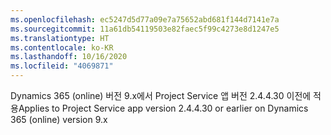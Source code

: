 ```yaml
---
ms.openlocfilehash: ec5247d5d77a09e7a75652abd681f144d7141e7a
ms.sourcegitcommit: 11a61db54119503e82faec5f99c4273e8d1247e5
ms.translationtype: HT
ms.contentlocale: ko-KR
ms.lasthandoff: 10/16/2020
ms.locfileid: "4069871"
---
```

<span data-ttu-id="6f995-101">Dynamics 365 (online) 버전 9.x에서 Project Service 앱 버전 2.4.4.30 이전에 적용</span><span class="sxs-lookup"><span data-stu-id="6f995-101">Applies to Project Service app version 2.4.4.30 or earlier on Dynamics 365 (online) version 9.x</span></span>
